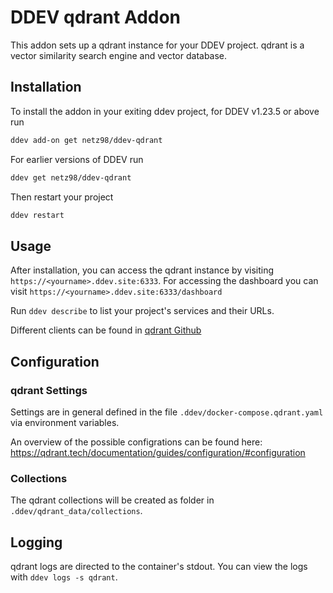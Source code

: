 # DDEV qdrant Addon

This addon sets up a qdrant instance for your DDEV project. qdrant is a vector similarity search engine and vector database.

## Installation

To install the addon in your exiting ddev project, for DDEV v1.23.5 or above run

```sh
ddev add-on get netz98/ddev-qdrant
```

For earlier versions of DDEV run

```sh
ddev get netz98/ddev-qdrant
```

Then restart your project

```sh
ddev restart
```

## Usage

After installation, you can access the qdrant instance by visiting `https://<yourname>.ddev.site:6333`.
For accessing the dashboard you can visit `https://<yourname>.ddev.site:6333/dashboard`

Run `ddev describe` to list your project's services and their URLs.

Different clients can be found  in [qdrant Github](https://github.com/qdrant/qdrant?tab=readme-ov-file#clients)

## Configuration

### qdrant Settings

Settings are in general defined in the file `.ddev/docker-compose.qdrant.yaml` via environment variables.

An overview of the possible configrations can be found here:
https://qdrant.tech/documentation/guides/configuration/#configuration

### Collections

The qdrant collections will be created as folder in  `.ddev/qdrant_data/collections`.

## Logging

qdrant logs are directed to the container's stdout. You can view the logs with `ddev logs -s qdrant`.
